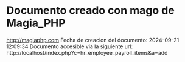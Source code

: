 # Documento creado con mago de Magia_PHP 
http://magiaphp.com 
Fecha de creacion del documento: 2024-09-21 12:09:34 
Documento accesible via la siguiente url:  
http://localhost/index.php?c=hr_employee_payroll_items&a=add 

